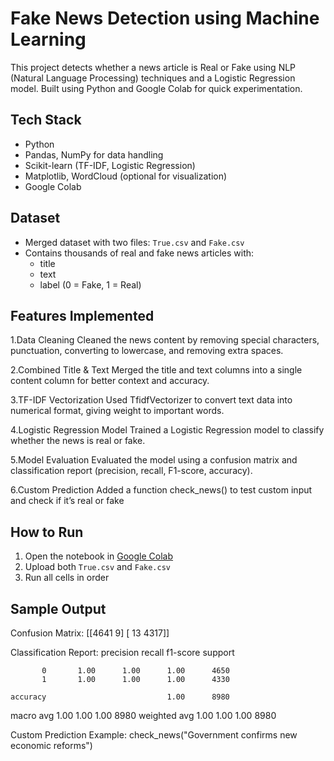 # Fake News Detection using Machine Learning

This project detects whether a news article is Real or Fake using NLP (Natural Language Processing) techniques and a Logistic Regression model. Built using Python and Google Colab for quick experimentation.

## Tech Stack

- Python 
- Pandas, NumPy for data handling
- Scikit-learn (TF-IDF, Logistic Regression)
- Matplotlib, WordCloud (optional for visualization)
- Google Colab 

##  Dataset

- Merged dataset with two files: `True.csv` and `Fake.csv`
- Contains thousands of real and fake news articles with:
  - title
  - text
  - label (0 = Fake, 1 = Real)
## Features Implemented
1.Data Cleaning
Cleaned the news content by removing special characters, punctuation, converting to lowercase, and removing extra spaces.

2.Combined Title & Text
Merged the title and text columns into a single content column for better context and accuracy.

3.TF-IDF Vectorization
Used TfidfVectorizer to convert text data into numerical format, giving weight to important words.

4.Logistic Regression Model
Trained a Logistic Regression model to classify whether the news is real or fake.

5.Model Evaluation
Evaluated the model using a confusion matrix and classification report (precision, recall, F1-score, accuracy).

 6.Custom Prediction
Added a function check_news() to test custom input and check if it’s real or fake

## How to Run

1. Open the notebook in [Google Colab](https://colab.research.google.com/)
2. Upload both `True.csv` and `Fake.csv`
3. Run all cells in order

## Sample Output
Confusion Matrix:
[[4641    9]
 [  13 4317]]


Classification Report:
              precision    recall  f1-score   support

           0       1.00      1.00      1.00      4650
           1       1.00      1.00      1.00      4330

    accuracy                           1.00      8980
   macro avg       1.00      1.00      1.00      8980
weighted avg       1.00      1.00      1.00      8980

Custom Prediction Example:
check_news("Government confirms new economic reforms")

